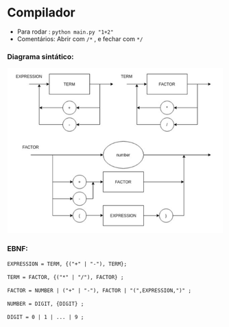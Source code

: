 # Compilador

 - Para rodar : ``` python main.py "1+2" ```
 - Comentários: Abrir com `/*` , e fechar com `*/`

### Diagrama sintático:

![alt text](diagrama.jpeg)

### EBNF:


`EXPRESSION = TERM, {("+" | "-"), TERM}; `

`TERM = FACTOR, {("*" | "/"), FACTOR} ;`

`FACTOR = NUMBER | ("+" | "-"), FACTOR | "(",EXPRESSION,")" ;`

`NUMBER = DIGIT, {DIGIT} ; `

`DIGIT = 0 | 1 | ... | 9 ;`
